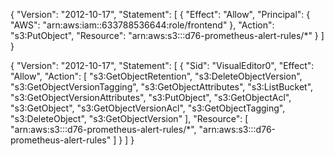 
{
    "Version": "2012-10-17",
    "Statement": [
        {
            "Effect": "Allow",
            "Principal": {
                "AWS": "arn:aws:iam::633788536644:role/frontend"
            },
            "Action": "s3:PutObject",
            "Resource": "arn:aws:s3:::d76-prometheus-alert-rules/*"
        }
    ]
}

{
    "Version": "2012-10-17",
    "Statement": [
        {
            "Sid": "VisualEditor0",
            "Effect": "Allow",
            "Action": [
                "s3:GetObjectRetention",
                "s3:DeleteObjectVersion",
                "s3:GetObjectVersionTagging",
                "s3:GetObjectAttributes",
                "s3:ListBucket",
                "s3:GetObjectVersionAttributes",
                "s3:PutObject",
                "s3:GetObjectAcl",
                "s3:GetObject",
                "s3:GetObjectVersionAcl",
                "s3:GetObjectTagging",
                "s3:DeleteObject",
                "s3:GetObjectVersion"
            ],
            "Resource": [
                "arn:aws:s3:::d76-prometheus-alert-rules/*",
                "arn:aws:s3:::d76-prometheus-alert-rules"
            ]
        }
    ]
}
